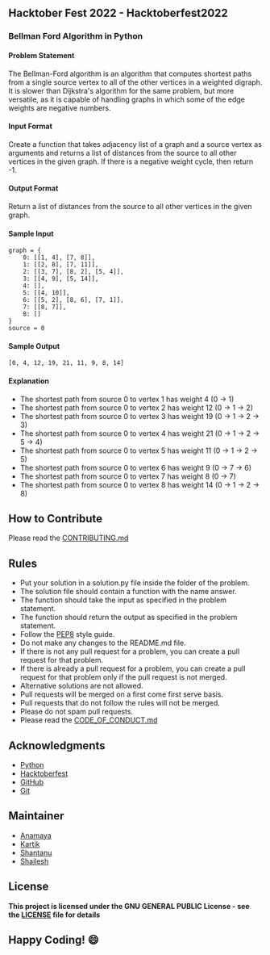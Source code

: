 ## Hacktober Fest 2022 - Hacktoberfest2022
### Bellman Ford Algorithm in Python

#### Problem Statement
The Bellman-Ford algorithm is an algorithm that computes shortest paths from a single source vertex to all of the other vertices in a weighted digraph. It is slower than Dijkstra's algorithm for the same problem, but more versatile, as it is capable of handling graphs in which some of the edge weights are negative numbers.

#### Input Format
Create a function that takes adjacency list of a graph and a source vertex as arguments and returns a list of distances from the source to all other vertices in the given graph. If there is a negative weight cycle, then return -1.

#### Output Format
Return a list of distances from the source to all other vertices in the given graph.

#### Sample Input
```
graph = {
    0: [[1, 4], [7, 8]],
    1: [[2, 8], [7, 11]],
    2: [[3, 7], [8, 2], [5, 4]],
    3: [[4, 9], [5, 14]],
    4: [],
    5: [[4, 10]],
    6: [[5, 2], [8, 6], [7, 1]],
    7: [[8, 7]],
    8: []
}
source = 0
```
#### Sample Output
```
[0, 4, 12, 19, 21, 11, 9, 8, 14]
```
#### Explanation
- The shortest path from source 0 to vertex 1 has weight 4 (0 -> 1)
- The shortest path from source 0 to vertex 2 has weight 12 (0 -> 1 -> 2)
- The shortest path from source 0 to vertex 3 has weight 19 (0 -> 1 -> 2 -> 3)
- The shortest path from source 0 to vertex 4 has weight 21 (0 -> 1 -> 2 -> 5 -> 4)
- The shortest path from source 0 to vertex 5 has weight 11 (0 -> 1 -> 2 -> 5)
- The shortest path from source 0 to vertex 6 has weight 9 (0 -> 7 -> 6)
- The shortest path from source 0 to vertex 7 has weight 8 (0 -> 7)
- The shortest path from source 0 to vertex 8 has weight 14 (0 -> 1 -> 2 -> 8)

## How to Contribute
Please read the [CONTRIBUTING.md](../../CONTRIBUTING.md)

## Rules
- Put your solution in a solution.py file inside the folder of the problem.
- The solution file should contain a function with the name answer.
- The function should take the input as specified in the problem statement.
- The function should return the output as specified in the problem statement.
- Follow the [PEP8](https://www.python.org/dev/peps/pep-0008/) style guide.
- Do not make any changes to the README.md file.
- If there is not any pull request for a problem, you can create a pull request for that problem.
- If there is already a pull request for a problem, you can create a pull request for that problem only if the pull request is not merged.
- Alternative solutions are not allowed.
- Pull requests will be merged on a first come first serve basis.
- Pull requests that do not follow the rules will not be merged.
- Please do not spam pull requests.
- Please read the [CODE_OF_CONDUCT.md](../../CODE_OF_CONDUCT.md)

## Acknowledgments
- [Python](https://www.python.org/)
- [Hacktoberfest](https://hacktoberfest.digitalocean.com/)
- [GitHub](https://github.com)
- [Git](https://git-scm.com/)

## Maintainer
- [Anamaya](https://www.linkedin.com/in/anamaya1729/)
- [Kartik](https://github.com/kartik007007)
- [Shantanu](https://github.com/neutralWire)
- [Shailesh](https://github.com/ShaileshKumar007)

## License
**This project is licensed under the GNU GENERAL PUBLIC License - see the [LICENSE](../../LICENSE) file for details**

## Happy Coding! :smile: